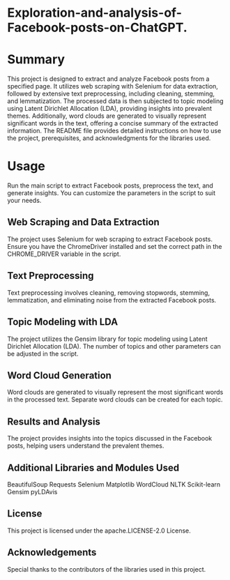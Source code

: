 # Exploration-and-analysis-of-Facebook-posts-on-ChatGPT.
# Summary
This project is designed to extract and analyze Facebook posts from a specified page. It utilizes web scraping with Selenium for data extraction, followed by extensive text preprocessing, including cleaning, stemming, and lemmatization. The processed data is then subjected to topic modeling using Latent Dirichlet Allocation (LDA), providing insights into prevalent themes. Additionally, word clouds are generated to visually represent significant words in the text, offering a concise summary of the extracted information. The README file provides detailed instructions on how to use the project, prerequisites, and acknowledgments for the libraries used.

# Usage
Run the main script to extract Facebook posts, preprocess the text, and generate insights. You can customize the parameters in the script to suit your needs.

## Web Scraping and Data Extraction
The project uses Selenium for web scraping to extract Facebook posts. Ensure you have the ChromeDriver installed and set the correct path in the CHROME_DRIVER variable in the script.

## Text Preprocessing
Text preprocessing involves cleaning, removing stopwords, stemming, lemmatization, and eliminating noise from the extracted Facebook posts.

## Topic Modeling with LDA
The project utilizes the Gensim library for topic modeling using Latent Dirichlet Allocation (LDA). The number of topics and other parameters can be adjusted in the script.

## Word Cloud Generation
Word clouds are generated to visually represent the most significant words in the processed text. Separate word clouds can be created for each topic.

## Results and Analysis
The project provides insights into the topics discussed in the Facebook posts, helping users understand the prevalent themes.

## Additional Libraries and Modules Used
BeautifulSoup
Requests
Selenium
Matplotlib
WordCloud
NLTK
Scikit-learn
Gensim
pyLDAvis

## License
This project is licensed under the apache.LICENSE-2.0 License.

## Acknowledgements
Special thanks to the contributors of the libraries used in this project.
